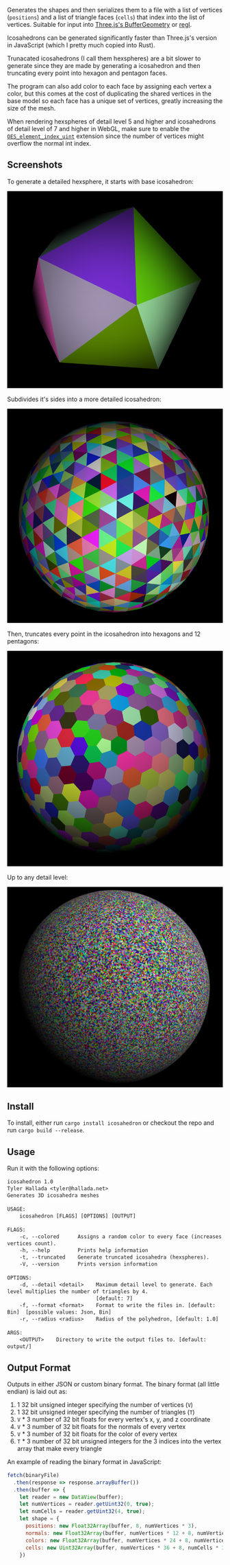 Generates the shapes and then serializes them to a file with a list of vertices 
(`positions`) and a list of triangle faces (`cells`) that index into the list of 
vertices. Suitable for input into [Three.js's 
BufferGeometry](https://threejs.org/docs/#api/en/core/BufferGeometry) or 
[regl](https://github.com/regl-project/regl/blob/gh-pages/example/camera.js).

Icosahedrons can be generated significantly faster than Three.js's version in 
JavaScript (which I pretty much copied into Rust).

Trunacated icosahedrons (I call them hexspheres) are a bit slower to generate 
since they are made by generating a icosahedron and then truncating every point 
into hexagon and pentagon faces.

The program can also add color to each face by assigning each vertex a color, 
but this comes at the cost of duplicating the shared vertices in the base model 
so each face has a unique set of vertices, greatly increasing the size of the 
mesh.

When rendering hexspheres of detail level 5 and higher and icosahedrons of 
detail level of 7 and higher in WebGL, make sure to enable the 
[`OES_element_index_uint`](https://developer.mozilla.org/en-US/docs/Web/API/OES_element_index_uint) 
extension since the number of vertices might overflow the normal int index.

## Screenshots

To generate a detailed hexsphere, it starts with base icosahedron:

![icosahedron](img/icosahedron_colored_1.png)

Subdivides it's sides into a more detailed icosahedron:

![subdivided icosahedron](img/icosahedron_colored_3.png)

Then, truncates every point in the icosahedron into hexagons and 12 pentagons:

![hexsphere detail 3](img/hexsphere_colored_3.png)

Up to any detail level:

![hexsphere detail 7](img/hexsphere_colored_7.png)

## Install

To install, either run `cargo install icosahedron` or checkout the repo and run 
`cargo build --release`.

## Usage

Run it with the following options:

```
icosahedron 1.0
Tyler Hallada <tyler@hallada.net>
Generates 3D icosahedra meshes

USAGE:
    icosahedron [FLAGS] [OPTIONS] [OUTPUT]

FLAGS:
    -c, --colored      Assigns a random color to every face (increases vertices count).
    -h, --help         Prints help information
    -t, --truncated    Generate truncated icosahedra (hexspheres).
    -V, --version      Prints version information

OPTIONS:
    -d, --detail <detail>    Maximum detail level to generate. Each level multiplies the number of triangles by 4.
                             [default: 7]
    -f, --format <format>    Format to write the files in. [default: Bin]  [possible values: Json, Bin]
    -r, --radius <radius>    Radius of the polyhedron, [default: 1.0]

ARGS:
    <OUTPUT>    Directory to write the output files to. [default: output/]
```

## Output Format

Outputs in either JSON or custom binary format. The binary format (all little 
endian) is laid out as:

1. 1 32 bit unsigned integer specifying the number of vertices (`V`)
2. 1 32 bit unsigned integer specifying the number of triangles (`T`)
3. `V` * 3 number of 32 bit floats for every vertex's x, y, and z coordinate
4. `V` * 3 number of 32 bit floats for the normals of every vertex
5. `V` * 3 number of 32 bit floats for the color of every vertex
6. `T` * 3 number of 32 bit unsigned integers for the 3 indices into the vertex 
   array that make every triangle

An example of reading the binary format in JavaScript:

```javascript
fetch(binaryFile)
  .then(response => response.arrayBuffer())
  .then(buffer => {
    let reader = new DataView(buffer);
    let numVertices = reader.getUint32(0, true);
    let numCells = reader.getUint32(4, true);
    let shape = {
      positions: new Float32Array(buffer, 8, numVertices * 3),
      normals: new Float32Array(buffer, numVertices * 12 + 8, numVertices * 3),
      colors: new Float32Array(buffer, numVertices * 24 + 8, numVertices * 3),
      cells: new Uint32Array(buffer, numVertices * 36 + 8, numCells * 3),
    })
```
